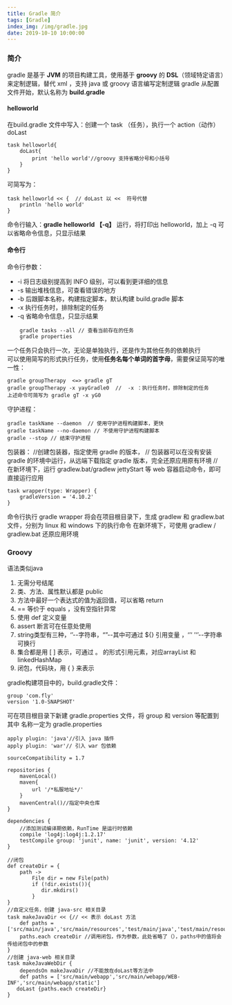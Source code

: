 ```yaml
---
title: Gradle 简介
tags: [Gradle]
index_img: /img/gradle.jpg
date: 2019-10-10 10:00:00
---
```


### 简介

gradle 是基于 **JVM** 的项目构建工具，使用基于 **groovy** 的 **DSL**（领域特定语言）来定制逻辑，替代 xml ，支持 java 或 groovy 语言编写定制逻辑
gradle 从配置文件开始，默认名称为 **build.gradle**

#### helloworld

在build.gradle 文件中写入：创建一个 task （任务），执行一个 action（动作）doLast

```
task helloworld{
    doLast{
        print 'hello world'//groovy 支持省略分号和小括号
    }
}
```

可简写为：
```
task helloworld << {  // doLast 以 <<  符号代替
    println 'hello world'
}
```

命令行输入：**gradle helloworld 【-q】** 运行，将打印出 helloworld，加上 -q 可以省略命令信息，只显示结果

#### 命令行

命令行参数：
* -i 将日志级别提高到 INFO 级别，可以看到更详细的信息
* -s 输出堆栈信息，可查看错误的地方
* -b 后跟脚本名称，构建指定脚本，默认构建 build.gradle 脚本
* -x 执行任务时，排除制定的任务
* -q 省略命令信息，只显示结果
```
    gradle tasks --all // 查看当前存在的任务
    gradle properties
``` 
一个任务只会执行一次，无论是单独执行，还是作为其他任务的依赖执行<br/>
可以使用简写的形式执行任务，使用**任务名每个单词的首字母**，需要保证简写的唯一性：

```
gradle groupTherapy  <=> gradle gT
gradle groupTherapy -x yayGradle0  //  -x ：执行任务时，排除制定的任务
上述命令可简写为 gradle gT -x yG0
```

守护进程：
```
gradle taskName --daemon  // 使用守护进程构建脚本，更快
gradle taskName --no-daemon // 不使用守护进程构建脚本
gradle --stop // 结束守护进程 
```

包装器：
//创建包装器，指定使用 gradle 的版本，
// 包装器可以在没有安装 gradle 的环境中运行，从远端下载指定 gradle 版本，完全还原应用原有环境
// 在新环境下，运行 gradlew.bat/gradlew jettyStart 等 web 容器启动命令，即可直接运行应用
```
task wrapper(type: Wrapper) {
    gradleVersion = '4.10.2'
}
```
命令行执行 gradle wrapper 将会在项目根目录下，生成 gradlew 和 gradlew.bat 文件，分别为 linux 和 windows 下的执行命令
在新环境下，可使用 gradlew / gradlew.bat 还原应用环境 
### Groovy

语法类似java

1. 无需分号结尾
2. 类、方法、属性默认都是 public
3. 方法中最好一个表达式的值为返回值，可以省略 return
4. == 等价于 equals ，没有空指针异常
5. 使用 def 定义变量
6. assert 断言可在任意处使用
7. string类型有三种，‘’--字符串，“”--其中可通过 ${} 引用变量 ，‘’‘ ’‘’--字符串可换行
8. 集合都是用 [ ] 表示，可通过 。 的形式引用元素，对应arrayList 和 linkedHashMap
9. 闭包，代码块，用 { } 来表示

gradle构建项目中的，build.gradle文件：

```
group 'com.fly'
version '1.0-SNAPSHOT'
```

可在项目根目录下新建 gradle.properties 文件，将 group 和 version 等配置到其中
名称一定为 gradle.properties

```
apply plugin: 'java'//引入 java 插件
apply plugin: 'war'// 引入 war 包依赖

sourceCompatibility = 1.7

repositories {
    mavenLocal()
    maven{
        url '/*私服地址*/'
    }
    mavenCentral()//指定中央仓库
}

dependencies {
    //添加测试编译期依赖，RunTime 是运行时依赖
    compile 'log4j:log4j:1.2.17'
    testCompile group: 'junit', name: 'junit', version: '4.12'
}

//闭包
def createDir = {
    path ->
        File dir = new File(path)
        if (!dir.exists()){
           dir.mkdirs()
        }
}
//自定义任务，创建 java-src 相关目录
task makeJavaDir << {// << 表示 doLast 方法
    def paths = ['src/main/java','src/main/resources','test/main/java','test/main/resources']
    paths.each createDir //调用闭包，作为参数，此处省略了（），paths中的值将会传给闭包中的参数
}
//创建 java-web 相关目录
task makeJavaWebDir {
    dependsOn makeJavaDir //不能放在doLast等方法中
    def paths = ['src/main/webapp','src/main/webapp/WEB-INF','src/main/webapp/static']
   doLast {paths.each createDir}
}
```
